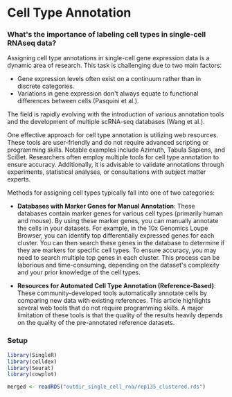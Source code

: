 # Cell Type Annotation

### What's the importance of labeling cell types in single-cell RNAseq data?
Assigning cell type annotations in single-cell gene expression data is a dynamic area of research. This task is challenging due to two main factors:

- Gene expression levels often exist on a continuum rather than in discrete categories.
- Variations in gene expression don't always equate to functional differences between cells (Pasquini et al.).

The field is rapidly evolving with the introduction of various annotation tools and the development of multiple scRNA-seq databases (Wang et al.).

One effective approach for cell type annotation is utilizing web resources. These tools are user-friendly and do not require advanced scripting or programming skills. Notable examples include Azimuth, Tabula Sapiens, and SciBet. Researchers often employ multiple tools for cell type annotation to ensure accuracy. Additionally, it is advisable to validate annotations through experiments, statistical analyses, or consultations with subject matter experts.

Methods for assigning cell types typically fall into one of two categories:

- **Databases with Marker Genes for Manual Annotation**: These databases contain marker genes for various cell types (primarily human and mouse). By using these marker genes, you can manually annotate the cells in your datasets. For example, in the 10x Genomics Loupe Browser, you can identify top differentially expressed genes for each cluster. You can then search these genes in the database to determine if they are markers for specific cell types. To ensure accuracy, you may need to search multiple top genes in each cluster. This process can be laborious and time-consuming, depending on the dataset's complexity and your prior knowledge of the cell types.

- **Resources for Automated Cell Type Annotation (Reference-Based)**: These community-developed tools automatically annotate cells by comparing new data with existing references. This article highlights several web tools that do not require programming skills. A major limitation of these tools is that the quality of the results heavily depends on the quality of the pre-annotated reference datasets.

### Setup

```R
library(SingleR)
library(celldex)
library(Seurat)
library(cowplot)

merged <- readRDS("outdir_single_cell_rna/rep135_clustered.rds")
```


